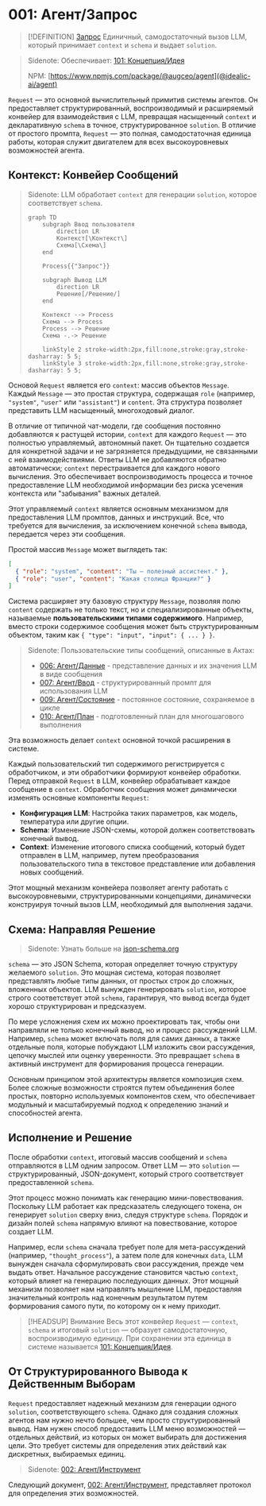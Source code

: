 # 001: Агент/Запрос

> [!DEFINITION] [Запрос](./000_glossary.md)
> Единичный, самодостаточный вызов LLM, который принимает `context` и `schema` и выдает `solution`.

> Sidenote: Обеспечивает: [101: Концепция/Идея](./101_concept_idea.md)
> 
> NPM: [https://www.npmjs.com/package/@augceo/agent](@idealic-ai/agent)

`Request` — это основной вычислительный примитив системы агентов. Он предоставляет структурированный, воспроизводимый и расширяемый конвейер для взаимодействия с LLM, превращая насыщенный `context` и декларативную `schema` в точное, структурированное `solution`. В отличие от простого промпта, `Request` — это полная, самодостаточная единица работы, которая служит двигателем для всех высокоуровневых возможностей агента.

## Контекст: Конвейер Сообщений

> Sidenote: LLM обработает `context` для генерации `solution`, которое соответствует `schema`.
> 
> ```mermaid
> graph TD
>     subgraph Ввод пользователя
>         direction LR
>         Контекст[\Контекст\]
>         Схема[\Схема\]
>     end
> 
>     Process{{"Запрос"}}
> 
>     subgraph Вывод LLM
>         direction LR
>         Решение[/Решение/]
>     end
> 
>     Контекст --> Process
>     Схема --> Process
>     Process --> Решение
>     Схема -.-> Решение
> 
>     linkStyle 2 stroke-width:2px,fill:none,stroke:gray,stroke-dasharray: 5 5;
>     linkStyle 3 stroke-width:2px,fill:none,stroke:gray,stroke-dasharray: 5 5;
> ```

Основой `Request` является его `context`: массив объектов `Message`. Каждый `Message` — это простая структура, содержащая `role` (например, `"system"`, `"user"` или `"assistant"`) и `content`. Эта структура позволяет представить LLM насыщенный, многоходовый диалог.

В отличие от типичной чат-модели, где сообщения постоянно добавляются к растущей истории, `context` для каждого `Request` — это полностью управляемый, автономный пакет. Он тщательно создается для конкретной задачи и не загрязняется предыдущими, не связанными с ней взаимодействиями. Ответы LLM не добавляются обратно автоматически; `context` перестраивается для каждого нового вычисления. Это обеспечивает воспроизводимость процесса и точное предоставление LLM необходимой информации без риска усечения контекста или "забывания" важных деталей.

Этот управляемый `context` является основным механизмом для предоставления LLM промптов, данных и инструкций. Все, что требуется для вычисления, за исключением конечной `schema` вывода, передается через эти сообщения.

Простой массив `Message` может выглядеть так:

```json
[
  { "role": "system", "content": "Ты — полезный ассистент." },
  { "role": "user", "content": "Какая столица Франции?" }
]
```

Система расширяет эту базовую структуру `Message`, позволяя полю `content` содержать не только текст, но и специализированные объекты, называемые **пользовательскими типами содержимого**. Например, вместо строки содержимое сообщения может быть структурированным объектом, таким как `{ "type": "input", "input": { ... } }`.

> Sidenote: Пользовательские типы сообщений, описанные в Актах:
> 
> - [006: Агент/Данные](./006_agent_data.md) - представление данных и их значения LLM в виде сообщения
> - [007: Агент/Ввод](./007_agent_input.md) - структурированный промпт для использования LLM
> - [009: Агент/Состояние](./009_agent_state.md) - постоянное состояние, сохраняемое в цикле
> - [010: Агент/План](./010_agent_plan.md) - подготовленный план для многошагового выполнения

Эта возможность делает `context` основной точкой расширения в системе.

Каждый пользовательский тип содержимого регистрируется с обработчиком, и эти обработчики формируют конвейер обработки. Перед отправкой `Request` в LLM, конвейер обрабатывает каждое сообщение в `context`. Обработчик сообщения может динамически изменять основные компоненты `Request`:

- **Конфигурация LLM**: Настройка таких параметров, как модель, температура или другие опции.
- **Schema**: Изменение JSON-схемы, которой должен соответствовать конечный вывод.
- **Context**: Изменение итогового списка сообщений, который будет отправлен в LLM, например, путем преобразования пользовательского типа в текстовое представление или добавления новых сообщений.

Этот мощный механизм конвейера позволяет агенту работать с высокоуровневыми, структурированными концепциями, динамически конструируя точный вызов LLM, необходимый для выполнения задачи.

## Схема: Направляя Решение

> Sidenote: Узнать больше на [json-schema.org](https://json-schema.org/)

`schema` — это JSON Schema, которая определяет точную структуру желаемого `solution`. Это мощная система, которая позволяет представлять любые типы данных, от простых строк до сложных, вложенных объектов. LLM вынужден генерировать `solution`, которое строго соответствует этой `schema`, гарантируя, что вывод всегда будет хорошо структурирован и предсказуем.

По мере усложнения схем их можно проектировать так, чтобы они направляли не только конечный вывод, но и процесс рассуждений LLM. Например, `schema` может включать поля для самих данных, а также отдельные поля, которые побуждают LLM изложить свои рассуждения, цепочку мыслей или оценку уверенности. Это превращает `schema` в активный инструмент для формирования процесса генерации.

Основным принципом этой архитектуры является композиция схем. Более сложные возможности строятся путем объединения более простых, повторно используемых компонентов схем, что обеспечивает модульный и масштабируемый подход к определению знаний и способностей агента.

## Исполнение и Решение

После обработки `context`, итоговый массив сообщений и `schema` отправляются в LLM одним запросом. Ответ LLM — это `solution` — структурированный, JSON-документ, который строго соответствует предоставленной `schema`.

Этот процесс можно понимать как генерацию мини-повествования. Поскольку LLM работает как предсказатель следующего токена, он генерирует `solution` сверху вниз, следуя структуре `schema`. Порядок и дизайн полей `schema` напрямую влияют на повествование, которое создает LLM.

Например, если `schema` сначала требует поле для мета-рассуждений (например, `"thought_process"`), а затем поле для конечных `data`, LLM вынужден сначала сформулировать свои рассуждения, прежде чем выдать ответ. Начальное рассуждение становится частью `context`, который влияет на генерацию последующих данных. Этот мощный механизм позволяет нам направлять мышление LLM, предоставляя значительный контроль над конечным результатом путем формирования самого пути, по которому он к нему приходит.

> [!HEADSUP] Внимание
> Весь этот конвейер `Request` — `context`, `schema` и итоговый `solution` — образует самодостаточную, воспроизводимую единицу. При сохранении эта единица в системе называется [101: Концепция/Идея](./101_concept_idea.md).

## От Структурированного Вывода к Действенным Выборам

`Request` предоставляет надежный механизм для генерации одного `solution`, соответствующего `schema`. Однако для создания сложных агентов нам нужно нечто большее, чем просто структурированный вывод. Нам нужен способ предоставить LLM меню возможностей — отдельных действий, из которых он может выбирать для достижения цели. Это требует системы для определения этих действий как дискретных, выбираемых единиц.

> Sidenote: [002: Агент/Инструмент](./002_agent_tool.md)

Следующий документ, [002: Агент/Инструмент](./002_agent_tool.md), представляет протокол для определения этих возможностей.